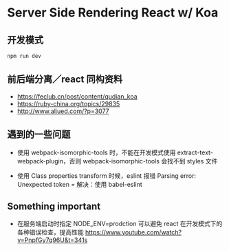 # Server Side Rendering React w/ Koa

## 开发模式

```js 
npm run dev
```

## 前后端分离／react 同构资料
* https://feclub.cn/post/content/qudian_koa
* https://ruby-china.org/topics/29835
* http://www.aliued.com/?p=3077

## 遇到的一些问题

* 使用 webpack-isomorphic-tools 时，不能在开发模式使用 extract-text-webpack-plugin，否则 webpack-isomorphic-tools 会找不到 styles 文件

* 使用 Class properties transform 时候，eslint 报错 Parsing error: Unexpected token =
解决：使用 babel-eslint

## Something important

* 在服务端启动时指定 NODE_ENV=prodction 可以避免 react 在开发模式下的各种错误检查，提高性能
https://www.youtube.com/watch?v=PnpfGy7q96U&t=341s
